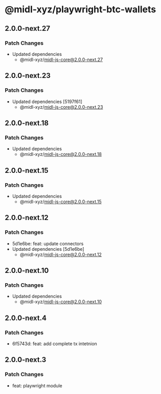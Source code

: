 # @midl-xyz/playwright-btc-wallets

## 2.0.0-next.27

### Patch Changes

- Updated dependencies
  - @midl-xyz/midl-js-core@2.0.0-next.27

## 2.0.0-next.23

### Patch Changes

- Updated dependencies [5197f61]
  - @midl-xyz/midl-js-core@2.0.0-next.23

## 2.0.0-next.18

### Patch Changes

- Updated dependencies
  - @midl-xyz/midl-js-core@2.0.0-next.18

## 2.0.0-next.15

### Patch Changes

- Updated dependencies
  - @midl-xyz/midl-js-core@2.0.0-next.15

## 2.0.0-next.12

### Patch Changes

- 5d1e6be: feat: update connectors
- Updated dependencies [5d1e6be]
  - @midl-xyz/midl-js-core@2.0.0-next.12

## 2.0.0-next.10

### Patch Changes

- Updated dependencies
  - @midl-xyz/midl-js-core@2.0.0-next.10

## 2.0.0-next.4

### Patch Changes

- 6f5743d: feat: add complete tx intetnion

## 2.0.0-next.3

### Patch Changes

- feat: playwright module
